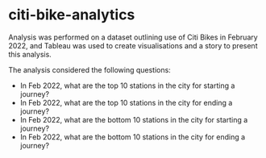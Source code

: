 # citi-bike-analytics
Analysis was performed on a dataset outlining use of Citi Bikes in February 2022, and Tableau was used to create visualisations and a story to present this analysis.

The analysis considered the following questions:
* In Feb 2022, what are the top 10 stations in the city for starting a journey?
* In Feb 2022, what are the top 10 stations in the city for ending a journey?
* In Feb 2022, what are the bottom 10 stations in the city for starting a journey?
* In Feb 2022, what are the bottom 10 stations in the city for ending a journey?
